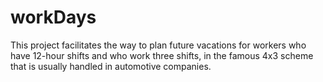 # workDays
This project facilitates the way to plan future vacations for workers who have 12-hour shifts and who work three shifts, in the famous 4x3 scheme that is usually handled in automotive companies.
